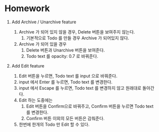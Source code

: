 # Homework

1. Add Archive / Unarchive feature

   1. Archive 가 되어 있지 않을 경우, Delete 버튼을 보여주지 않는다.
      1. 기본적으로 Todo 를 만들 경우 Archive 가 되어있지 않다.
   2. Archive 가 되어 있을 경우
      1. Delete 버튼과 Unarchive 버튼을 보여준다.
      2. Todo text 를 opacity: 0.7 로 바꿔준다.

2. Add Edit feature

   1. Edit 버튼을 누르면, Todo text 를 input 으로 바꿔준다.
   2. input 에서 Enter 를 누르면, Todo text 를 변경한다.
   3. input 에서 Escape 를 누르면, Todo text 를 변경하지 않고 원래대로 돌아간다.
   4. Edit 하는 도중에는
      1. Edit 버튼을 Confirm으로 바꿔주고, Confirm 버튼을 누르면 Todo text 를 변경한다.
      2. Confirm 버튼 이외의 모든 버튼은 감춰준다.
   5. 한번에 한개의 Todo 만 Edit 할 수 있다.
